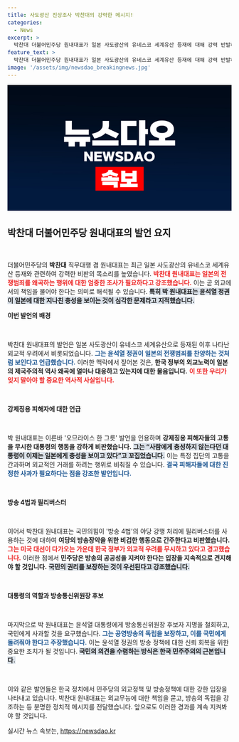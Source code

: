 ```yaml
---
title: 사도광산 진상조사 박찬대의 강력한 메시지!
categories:
  - News
excerpt: >
  박찬대 더불어민주당 원내대표가 일본 사도광산의 유네스코 세계유산 등재에 대해 강력 반발하며 외교 무능을 비판했다. 그는 윤석열 정권의 일본에 대한 굴욕적 태도를 질타하며, 방송 장악 시도를 중단하라고 촉구했다.
feature_text: >
  박찬대 더불어민주당 원내대표가 일본 사도광산의 유네스코 세계유산 등재에 대해 강력 반발하며 외교 무능을 비판했다. 그는 윤석열 정권의 일본에 대한 굴욕적 태도를 질타하며, 방송 장악 시도를 중단하라고 촉구했다.
image: '/assets/img/newsdao_breakingnews.jpg'
---
```


<p><img src="/assets/img/newsdao_breakingnews.jpg" alt="firstkoreanews 속보" /></p>

<h2 data-ke-size="size26">박찬대 더불어민주당 원내대표의 발언 요지</h2>

<p data-ke-size="size16">&nbsp;</p>

<p>더불어민주당의 <b>박찬대</b> 직무대행 겸 원내대표는 최근 일본 사도광산의 유네스코 세계유산 등재와 관련하여 강력한 비판의 목소리를 높였습니다. <b><span style="color: #ee2323;">박찬대 원내대표는 일본의 전쟁범죄를 왜곡하는 행위에 대한 엄중한 조사가 필요하다고 강조했습니다.</span></b> 이는 곧 외교에서의 책임을 물어야 한다는 의미로 해석될 수 있습니다. <b><span style="background-color: #21538527;">특히 박 원내대표는 윤석열 정권이 일본에 대한 지나친 충성을 보이는 것이 심각한 문제라고 지적했습니다.</span></b></p>

<p><strong>이번 발언의 배경</strong></p>

<p data-ke-size="size16">&nbsp;</p>

<p>박찬대 원내대표의 발언은 일본 사도광산이 유네스코 세계유산으로 등재된 이후 나타난 외교적 우려에서 비롯되었습니다. <b><span style="color: #1a5490;">그는 윤석열 정권이 일본의 전쟁범죄를 찬양하는 것처럼 보인다고 언급했습니다.</span></b> 이러한 맥락에서 짚어본 것은, <b>한국 정부의 외교노력이 일본의 제국주의적 역사 왜곡에 얼마나 대응하고 있는지에 대한 물음입니다.</b> <b><span style="color: #ee2323;">이 또한 우리가 잊지 말아야 할 중요한 역사적 사실입니다.</span></b></p>

<p data-ke-size="size16">&nbsp;</p>

<p><strong>강제징용 피해자에 대한 언급</strong></p>

<p data-ke-size="size16">&nbsp;</p>

<p>박 원내대표는 이른바 '오므라이스 한 그릇' 발언을 인용하며 <b>강제징용 피해자들의 고통을 무시한 대통령의 행동을 강하게 비판했습니다.</b> <b><span style="background-color: #21538527;">그는 “사람에게 충성하지 않는다던 대통령이 이제는 일본에게 충성을 보이고 있다”고 꼬집었습니다.</span></b> 이는 특정 집단의 고통을 간과하며 외교적인 거래를 하려는 행위로 비춰질 수 있습니다. <b><span style="color: #1a5490;">결국 피해자들에 대한 진정한 사과가 필요하다는 점을 강조한 발언입니다.</span></b></p>

<p data-ke-size="size16">&nbsp;</p>

<p><strong>방송 4법과 필리버스터</strong></p>

<p data-ke-size="size16">&nbsp;</p>

<p>이어서 박찬대 원내대표는 국민의힘이 '방송 4법'의 야당 강행 처리에 필리버스터를 사용하는 것에 대하여 <b>여당의 방송장악을 위한 비겁한 행동으로 간주한다고 비판했습니다.</b> <b><span style="color: #ee2323;">그는 미국 대선이 다가오는 가운데 한국 정부가 외교적 우려를 무시하고 있다고 경고했습니다.</span></b> 이러한 점에서 <b>민주당은 방송의 공공성을 지켜야 한다는 입장을 지속적으로 견지해야 할 것입니다.</b> <b><span style="background-color: #21538527;">국민의 권리를 보장하는 것이 우선된다고 강조했습니다.</span></b></p>

<p data-ke-size="size16">&nbsp;</p>

<p><strong>대통령의 역할과 방송통신위원장 후보</strong></p>

<p data-ke-size="size16">&nbsp;</p>

<p>마지막으로 박 원내대표는 윤석열 대통령에게 방송통신위원장 후보자 지명을 철회하고, 국민에게 사과할 것을 요구했습니다. <b><span style="color: #1a5490;">그는 공영방송의 독립을 보장하고, 이를 국민에게 돌려줘야 한다고 주장했습니다.</span></b> 이는 윤석열 정권의 방송 정책에 대한 신뢰 회복을 위한 중요한 조치가 될 것입니다. <b><span style="background-color: #21538527;">국민의 의견을 수렴하는 방식은 한국 민주주의의 근본입니다.</span></b></p>

<p data-ke-size="size16">&nbsp;</p>

<p>이와 같은 발언들은 한국 정치에서 민주당의 외교정책 및 방송정책에 대한 강한 입장을 나타내고 있습니다. 박찬대 원내대표는 외교무능에 대한 책임을 묻고, 방송의 독립을 강조하는 등 분명한 정치적 메시지를 전달했습니다. 앞으로도 이러한 경과를 계속 지켜봐야 할 것입니다.</p>
실시간 뉴스 속보는, <a href="https://newsdao.kr" rel="dofollow">https://newsdao.kr</a>


